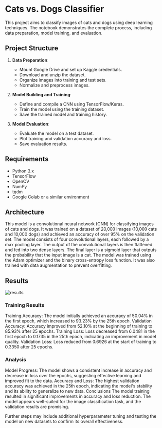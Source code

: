 # Cats vs. Dogs Classifier

This project aims to classify images of cats and dogs using deep learning techniques. The notebook demonstrates the complete process, including data preparation, model training, and evaluation.

## Project Structure

1. **Data Preparation**:
    - Mount Google Drive and set up Kaggle credentials.
    - Download and unzip the dataset.
    - Organize images into training and test sets.
    - Normalize and preprocess images.

2. **Model Building and Training**:
    - Define and compile a CNN using TensorFlow/Keras.
    - Train the model using the training dataset.
    - Save the trained model and training history.

3. **Model Evaluation**:
    - Evaluate the model on a test dataset.
    - Plot training and validation accuracy and loss.
    - Save evaluation results.

## Requirements

- Python 3.x
- TensorFlow
- OpenCV
- NumPy
- tqdm
- Google Colab or a similar environment

## Architecture

This model is a convolutional neural network (CNN) for classifying images of cats and dogs. It was trained on a dataset of 20,000 images (10,000 cats and 10,000 dogs) and achieved an accuracy of over 95% on the validation set.
The model consists of four convolutional layers, each followed by a max pooling layer. The output of the convolutional layers is then flattened and fed into two dense layers. The final layer is a sigmoid layer that outputs the probability that the input image is a cat.
The model was trained using the Adam optimizer and the binary cross-entropy loss function. It was also trained with data augmentation to prevent overfitting.

## Results

![results](img/model1.png)

### Training Results

Training Accuracy: The model initially achieved an accuracy of 50.04% in the first epoch, which increased to 93.23% by the 25th epoch.
Validation Accuracy: Accuracy improved from 52.10% at the beginning of training to 85.93% after 25 epochs.
Training Loss: Loss decreased from 6.0481 in the first epoch to 0.1735 in the 25th epoch, indicating an improvement in model quality.
Validation Loss: Loss reduced from 0.6926 at the start of training to 0.3350 after 25 epochs.

### Analysis

Model Progress: The model shows a consistent increase in accuracy and decrease in loss over the epochs, suggesting effective learning and improved fit to the data.
Accuracy and Loss: The highest validation accuracy was achieved in the 25th epoch, indicating the model's stability and its ability to generalize to new data.
Conclusions
The model training resulted in significant improvements in accuracy and loss reduction. The model appears well-suited for the image classification task, and the validation results are promising.

Further steps may include additional hyperparameter tuning and testing the model on new datasets to confirm its overall effectiveness.
